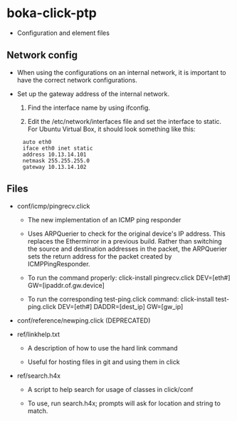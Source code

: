 boka-click-ptp
==============

* Configuration and element files


Network config
--------------

* When using the configurations on an internal network, it is important
  to have the correct network configurations.

* Set up the gateway address of the internal network.

  1. Find the interface name by using ifconfig.

  2. Edit the /etc/network/interfaces file and set the interface to
     static.  For Ubuntu Virtual Box, it should look something like this:

```
     auto eth0
     iface eth0 inet static
     address 10.13.14.101
     netmask 255.255.255.0
     gateway 10.13.14.102
```

Files
-----

* conf/icmp/pingrecv.click

  * The new implementation of an ICMP ping responder

  * Uses ARPQuerier to check for the original device's IP address.
    This replaces the Ethermirror in a previous build.
    Rather than switching the source and destination addresses in the
    packet, the ARPQuerier sets the return address for the packet
    created by ICMPPingResponder.

  * To run the command properly:
    click-install pingrecv.click DEV=[eth#] GW=[ipaddr.of.gw.device]

  * To run the corresponding test-ping.click command:
    click-install test-ping.click DEV=[eth#] DADDR=[dest_ip] GW=[gw_ip]

* conf/reference/newping.click (DEPRECATED)

* ref/linkhelp.txt

  * A description of how to use the hard link command

  * Useful for hosting files in git and using them in click

* ref/search.h4x

  * A script to help search for usage of classes in click/conf

  * To use, run search.h4x; prompts will ask for location and string
    to match.

